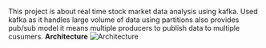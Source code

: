 This project is about real time stock market data analysis using kafka. Used kafka as it handles large volume of data using partitions also provides pub/sub model it means multiple producers to publish data to multiple cusumers. 
**Architecture**
![Architecture](Architecture.png)

